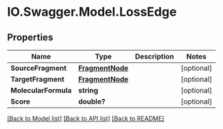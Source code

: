 # IO.Swagger.Model.LossEdge
## Properties

Name | Type | Description | Notes
------------ | ------------- | ------------- | -------------
**SourceFragment** | [**FragmentNode**](FragmentNode.md) |  | [optional] 
**TargetFragment** | [**FragmentNode**](FragmentNode.md) |  | [optional] 
**MolecularFormula** | **string** |  | [optional] 
**Score** | **double?** |  | [optional] 

[[Back to Model list]](../README.md#documentation-for-models) [[Back to API list]](../README.md#documentation-for-api-endpoints) [[Back to README]](../README.md)

